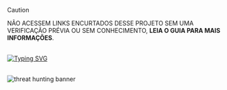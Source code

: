 > [!CAUTION]
> NÃO ACESSEM LINKS ENCURTADOS DESSE PROJETO SEM UMA VERIFICAÇÃO PRÉVIA OU SEM CONHECIMENTO, **LEIA O GUIA PARA MAIS INFORMAÇÕES**.
<br>
<a href="../../wiki"><img src="https://readme-typing-svg.demolab.com?font=Fira+Code&weight=500&size=22&duration=999&pause=3000&color=57F287&multiline=true&random=false&width=460&lines=%E2%9E%A4+CLIQUE+AQUI++PARA+ACESSAR+O+GUIA" alt="Typing SVG" /></a>
<br><br>

![threat hunting banner](https://i.imgur.com/nEjoL90.jpg)
